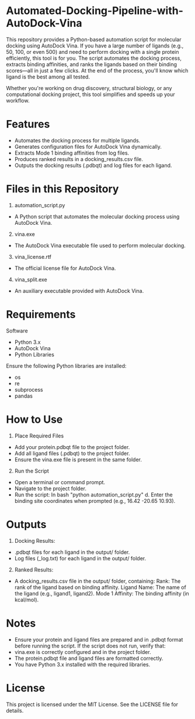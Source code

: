 # Automated-Docking-Pipeline-with-AutoDock-Vina
This repository provides a Python-based automation script for molecular docking using AutoDock Vina. If you have a large number of ligands (e.g., 50, 100, or even 500) and need to perform docking with a single protein efficiently, this tool is for you. The script automates the docking process, extracts binding affinities, and ranks the ligands based on their binding scores—all in just a few clicks. At the end of the process, you'll know which ligand is the best among all tested.

Whether you're working on drug discovery, structural biology, or any computational docking project, this tool simplifies and speeds up your workflow.
# Features
- Automates the docking process for multiple ligands.
- Generates configuration files for AutoDock Vina dynamically.
- Extracts Mode 1 binding affinities from log files.
- Produces ranked results in a docking_results.csv file.
- Outputs the docking results (.pdbqt) and log files for each ligand.

# Files in this Repository
1. automation_script.py
- A Python script that automates the molecular docking process using AutoDock Vina.
2. vina.exe
- The AutoDock Vina executable file used to perform molecular docking.
3. vina_license.rtf
- The official license file for AutoDock Vina.
4. vina_split.exe
- An auxiliary executable provided with AutoDock Vina.

# Requirements
Software
- Python 3.x
- AutoDock Vina
- Python Libraries

Ensure the following Python libraries are installed:
- os
- re
- subprocess
- pandas

# How to Use
1. Place Required Files
- Add your protein.pdbqt file to the project folder.
- Add all ligand files (.pdbqt) to the project folder.
- Ensure the vina.exe file is present in the same folder.
2. Run the Script
- Open a terminal or command prompt.
- Navigate to the project folder.
- Run the script:
In bash
 "python automation_script.py"
d. Enter the binding site coordinates when prompted (e.g., 16.42 -20.65 10.93).

# Outputs
1. Docking Results:
- .pdbqt files for each ligand in the output/ folder.
- Log files (_log.txt) for each ligand in the output/ folder.
2. Ranked Results:
- A docking_results.csv file in the output/ folder, containing:
Rank: The rank of the ligand based on binding affinity.
Ligand Name: The name of the ligand (e.g., ligand1, ligand2).
Mode 1 Affinity: The binding affinity (in kcal/mol).

# Notes
- Ensure your protein and ligand files are prepared and in .pdbqt format before running the script.
If the script does not run, verify that:
- vina.exe is correctly configured and in the project folder.
- The protein.pdbqt file and ligand files are formatted correctly.
- You have Python 3.x installed with the required libraries.

# License
This project is licensed under the MIT License. See the LICENSE file for details.
